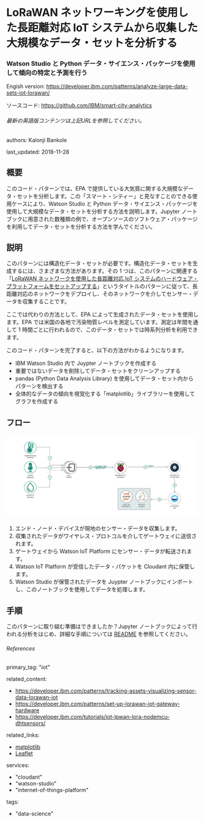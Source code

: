 # LoRaWAN ネットワーキングを使用した長距離対応 IoT システムから収集した大規模なデータ・セットを分析する
### Watson Studio と Python データ・サイエンス・パッケージを使用して傾向の特定と予測を行う

Engish version: https://developer.ibm.com/patterns/analyze-large-data-sets-iot-lorawan/

ソースコード: https://github.com/IBM/smart-city-analytics
###### 最新の英語版コンテンツは上記URLを参照してください。

authors: Kalonji Bankole

last_updated: 2018-11-28

## 概要

このコード・パターンでは、EPA で提供している大気質に関する大規模なデータ・セットを分析します。この「スマート・シティー」と見なすことのできる使用ケースにより、Watson Studio と Python データ・サイエンス・パッケージを使用して大規模なデータ・セットを分析する方法を説明します。Jupyter ノートブックに用意された数種類の例で、オープンソースのソフトウェア・パッケージを利用してデータ・セットを分析する方法を学んでください。

## 説明

このパターンには構造化データ・セットが必要です。構造化データ・セットを生成するには、さまざまな方法があります。その 1 つは、このパターンに関連する「[LoRaWAN ネットワークを使用した長距離対応 IoT システムのハードウェア・プラットフォームをセットアップする](https://github.com/IBM/japan-technology/tree/main/Code-Patternsset-up-lorawan-iot-gateway-hardware/)」というタイトルのパターンに従って、長距離対応のネットワークをデプロイし、そのネットワークを介してセンサー・データを収集することです。

ここでは代わりの方法として、EPA によって生成されたデータ・セットを使用します。EPA では米国の各地で汚染物質レベルを測定しています。測定は年間を通して 1 時間ごとに行われるので、このデータ・セットでは時系列分析を利用できます。

このコード・パターンを完了すると、以下の方法がわかるようになります。

* IBM Watson Studio 内で Juypter ノートブックを作成する
* 重要ではないデータを削除してデータ・セットをクリーンアップする
* pandas (Python Data Analysis Library) を使用してデータ・セット内からパターンを検出する
* 全体的なデータの傾向を視覚化する「matplotlib」ライブラリーを使用してグラフを作成する

## フロー

![Architecture diagram for analyzing large data sets](./images/lora-analyze-arch-diagram4.png)

1. エンド・ノード・デバイスが現地のセンサー・データを収集します。
1. 収集されたデータがワイヤレス・プロトコルを介してゲートウェイに送信されます。
1. ゲートウェイから Watson IoT Platform にセンサー・データが転送されます。
1. Watson IoT Platform が受信したデータ・パケットを Cloudant 内に保管します。
1. Watson Studio が保管されたデータを Juypter ノートブックにインポートし、このノートブックを使用してデータを処理します。

## 手順

このパターンに取り組む準備はできましたか？Jupyter ノートブックによって行われる分析をはじめ、詳細な手順については [README](https://github.com/IBM/smart-city-analytics/blob/master/README.md) を参照してください。

###### References
primary_tag: "iot"

related_content:
  - https://developer.ibm.com/patterns/tracking-assets-visualizing-sensor-data-lorawan-iot
  - https://developer.ibm.com/patterns/set-up-lorawan-iot-gateway-hardware
  - https://developer.ibm.com/tutorials/iot-lpwan-lora-nodemcu-dhtsensors/

related_links:
  - [matplotlib](https://matplotlib.org/)
  - [Leaflet](https://leafletjs.com/)

services:
  - "cloudant"
  - "watson-studio"
  - "internet-of-things-platform"

tags:
  - "data-science"
